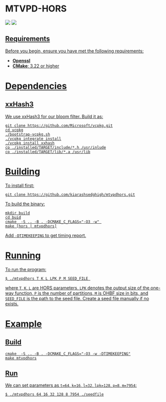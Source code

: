 # MTVPD-HORS
<p>
<a href="LICENSE"><img src="https://img.shields.io/badge/License-MIT License-%23ffb243?style=flat-square"></a>
<a href="CMAKE"><img src="https://img.shields.io/badge/cmake-3.22%2B-blue.svg">
</p>



## Requirements
Before you begin, ensure you have met the following requirements:
- **Openssl**
- **CMake**: 3.22 or higher


# Dependencies

## xxHash3
We use xxHash3 for our bloom filter. Build it as:
```
git clone https://github.com/Microsoft/vcpkg.git
cd vcpkg
./bootstrap-vcpkg.sh
./vcpkg integrate install
./vcpkg install xxhash
cp ./installed/TARGET/include/*.h /usr/inlude
cp ./installed/TARGET/lib/*.a /usr/lib
```

# Building
To install first:
```
git clone https://github.com/kiarashsedghigh/mtvpdhors.git
```
To build the binary:
```
mkdir build
cd buid
cmake  -S .. -B . -DCMAKE_C_FLAGS="-O3 -w" 
make [hors | mtvpdhors]
```
Add `-DTIMEKEEPING` to get timing report.

# Running
To run the program:
```
$ ./mtvpdhors T K L LPK P M SEED_FILE 
```
where `T`, `K`, `L` are HORS parameters, `LPK` denotes the output size of the
one-way function, `P` is the number of partitions, `M` is OHBF size in bits, and `SEED_FILE` is the path to the seed file. Create a
seed file manually if no exists.

# Example
## Build
```
cmake  -S .. -B . -DCMAKE_C_FLAGS="-O3 -w -DTIMEKEEPING"
make mtvpdhors
```

## Run
We can set parameters
as `t=64`, `k=16`, `l=32`, `lpk=128`, `p=8`, `m=7954`:
```
$ ./mtvpdhors 64 16 32 128 8 7954 ./seedfile
```

